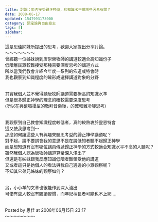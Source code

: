 ```yaml
---
title: 討論：能否接受歸正神學，和知識水平或哪些因素有關？
date: 2008-06-17
updated: 1547993173000
category: 預定論與自由意志
tags: []
sidebar: 
---
```


<p>這是思佳姊妹所提出的思考，歡迎大家提出分享討論。<br/><!--more-->～～～～～～～<br/>曾經聽一位姊妹說到唐崇榮牧師的講道較適合高知識份子<br/>低階層民眾較難接受那種需要深度思考的講道方式<br/>所以當我們教會介紹今年度一系列的佈道或特會時<br/>我也觀察到知識程度的確形成選擇講道對象的分野<br/><br/><br/>其實我個人並不覺得聽唐牧師講道需要極高的知識水準<br/>但是很多歸正神學的理念的確較需要深度思考<br/>(所以在興奮喧擾型的敬拜音樂後，的確較難冷靜思考)<br/><br/><br/>我觀察到自己教會知識程度較低者，真的較熱衷於靈恩特會<br/>這又使我思考到〜<br/>那麼如何讓這些人有興趣來聽思考型的歸正神學講道呢？<br/>對不起，請不要誤會我的意思不是在說低知者聽不起歸正神學<br/>而是想知道有沒有哪位講員傳遞歸正神學的方式較適合知識水平不高的人聽呢？<br/>雖然我個人認為唐牧師講道算蠻深入淺出了<br/>但還是有姊妹跟我反應知識低階者難領受他的講道<br/>又或者這只是她個人的看法與我自己週邊的小眾觀察呢？<br/>不知其它弟兄姊妹的觀察如何？<br/><br/><br/>另，小小羊的文章也很能作到深入淺出<br/>可惜有些人較沒有閱讀習慣，而年紀稍長者可能也不上網....<br/><br/><br/>Posted by 思佳 at 2008年06月15日 23:17 <br/>～～～～～～～
</p>